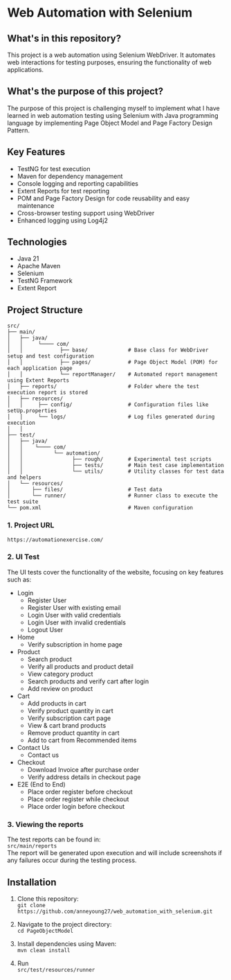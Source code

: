 # Web Automation with Selenium

## What's in this repository?
This project is a web automation using Selenium WebDriver. It automates web interactions for testing purposes, ensuring the functionality of web applications.

## What's the purpose of this project?
The purpose of this project is challenging myself to implement what I have learned in web automation testing using Selenium with Java programming language
by implementing Page Object Model and Page Factory Design Pattern.

## Key Features
- TestNG for test execution
- Maven for dependency management
- Console logging and reporting capabilities
- Extent Reports for test reporting
- POM and Page Factory Design for code reusability and easy maintenance
- Cross-browser testing support using WebDriver
- Enhanced logging using Log4j2

## Technologies
- Java 21
- Apache Maven
- Selenium
- TestNG Framework
- Extent Report

## Project Structure
```
src/
├── main/
│   ├── java/
│   │     └──── com/
│   │            ├── base/             # Base class for WebDriver setup and test configuration
│   │            ├── pages/            # Page Object Model (POM) for each application page
│   │            └── reportManager/    # Automated report management using Extent Reports
│   ├── reports/                       # Folder where the test execution report is stored
│   ├── resources/
│   │     ├── config/                  # Configuration files like setUp.properties
│   │     └── logs/                    # Log files generated during execution
│   │       
├── test/
│   ├── java/
│   │    └──── com/                    
│   │          └── automation/         
│   │                ├── rough/        # Experimental test scripts
│   │                ├── tests/        # Main test case implementation
│   │                └── utils/        # Utility classes for test data and helpers
│   └── resources/
│       ├── files/                     # Test data
│       └── runner/                    # Runner class to execute the test suite
└── pom.xml                            # Maven configuration
```

### 1. Project URL
```https://automationexercise.com/```

### 2. UI Test
The UI tests cover the functionality of the website, focusing on key features such as:
- Login
    - Register User
    - Register User with existing email
    - Login User with valid credentials
    - Login User with invalid credentials
    - Logout User
- Home
    - Verify subscription in home page
- Product
    - Search product
    - Verify all products and product detail
    - View category product
    - Search products and verify cart after login
    - Add review on product
- Cart
    - Add products in cart
    - Verify product quantity in cart
    - Verify subscription cart page
    - View & cart brand products
    - Remove product quantity in cart
    - Add to cart from Recommended items
- Contact Us
    - Contact us
- Checkout
    - Download Invoice after purchase order
    - Verify address details in checkout page
- E2E (End to End)
    - Place order register before checkout
    - Place order register while checkout
    - Place order login before checkout

### 3. Viewing the reports
The test reports can be found in:<br />
```src/main/reports```<br />
The report will be generated upon execution and will include screenshots if any failures occur during the testing process.

## Installation
1. Clone this repository:<br />
   `git clone https://github.com/anneyoung27/web_automation_with_selenium.git`

2. Navigate to the project directory:<br />
   `cd PageObjectModel`

3. Install dependencies using Maven:<br />
   `mvn clean install`

4. Run<br />
   `src/test/resources/runner`